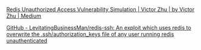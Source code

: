 [Redis Unauthorized Access Vulnerability Simulation | Victor Zhu | by Victor Zhu | Medium](https://medium.com/@Victor.Z.Zhu/redis-unauthorized-access-vulnerability-simulation-victor-zhu-ac7a71b2e419)

[GitHub - LevitatingBusinessMan/redis-ssh: An exploit which uses redis to overwrite the .ssh/authorization\_keys file of any user running redis unauthenticated](https://github.com/LevitatingBusinessMan/redis-ssh)